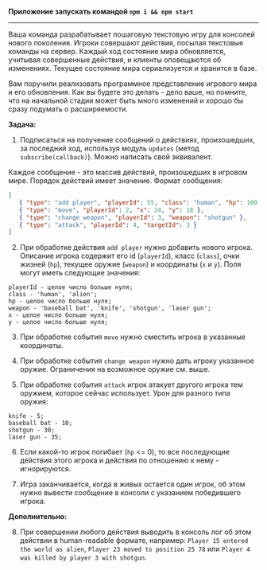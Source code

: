 **Приложение запускать командой `npm i && npm start`**

--------------------

Ваша команда разрабатывает пошаговую текстовую игру для консолей нового поколения. Игроки совершают действия, посылая текстовые команды на сервер. Каждый ход состояние мира обновляется, учитывая совершенные действия, и клиенты оповещаются об изменениях. Текущее состояние мира сериализуется и хранится в базе.

Вам поручили реализовать программное представление игрового мира и его обновления. Как вы будете это делать - дело ваше, но помните, что на начальной стадии может быть много изменений и хорошо бы сразу подумать о расширяемости.

**Задача:**

1) Подписаться на получение сообщений о действиях, произошедших, за последний ход, используя модуль `updates` (метод `subscribe(callback)`). Можно написать свой эквивалент.

Каждое сообщение - это массив действий, произошедших в игровом мире. Порядок действий имеет значение. Формат сообщения:

```json
[
   { "type": "add player", "playerId": 55, "class": "human", "hp": 100, "weapon": "baseball bat", "x": 100, "y": 20 },
   { "type": "move", "playerId": 2, "x": 24, "y": 18 },
   { "type": "change weapon", "playerId": 3, "weapon": "shotgun" },
   { "type": "attack", "playerId": 4, "targetId": 3 }
]
```

2) При обработке действия `add player` нужно добавить нового игрока. Описание игрока содержит его id (`playerId`), класс (`class`), очки жизней (`hp`), текущее оружие (`weapon`) и координаты (`x` и `y`). Поля могут иметь следующие значения:

```
playerId - целое число больше нуля;
class - 'human', 'alien';
hp - целое число больше нуля;
weapon - 'baseball bat', 'knife', 'shotgun', 'laser gun';
x - целое число больше нуля;
y - целое число больше нуля;
```

3) При обработке события `move` нужно сместить игрока в указанные координаты.

4) При обработке события `change weapon` нужно дать игроку указанное оружие. Ограничения на возможное оружие см. выше.

5) При обработке события `attack` игрок атакует другого игрока тем оружием, которое сейчас использует. Урон для разного типа оружия:

```
knife - 5;
baseball bat - 10;
shotgun - 30;
laser gun - 35;
```

6) Если какой-то игрок погибает (`hp` <= 0), то все последующие действия этого игрока и действия по отношению к нему - игнорируются.

7) Игра заканчивается, когда в живых остается один игрок, об этом нужно вывести сообщение в консоли с указанием победившего игрока.

**Дополнительно:**

8) При совершении любого действия выводить в консоль лог об этом действии в human-readable формате, например: `Player 15 entered the world as alien`, `Player 23 moved to position 25 78` или `Player 4 was killed by player 3 with shotgun`.
